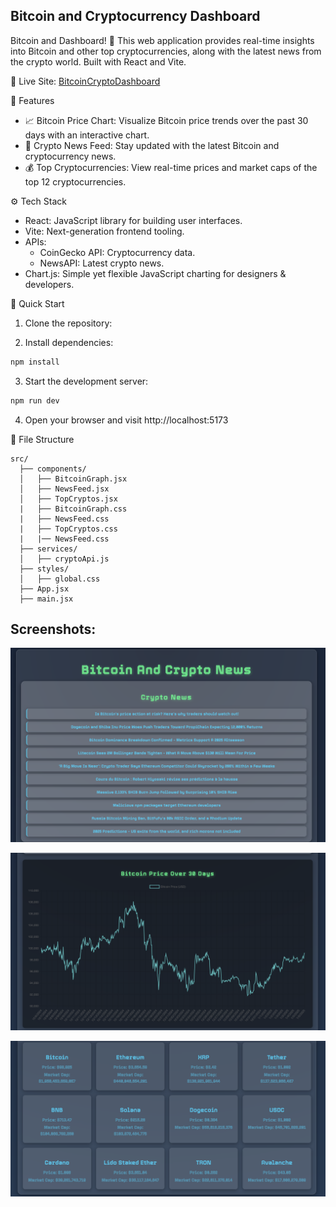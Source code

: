 ## Bitcoin and Cryptocurrency Dashboard

Bitcoin and Dashboard! 🚀 This web application provides real-time insights into Bitcoin and other top cryptocurrencies, along with the latest news from the crypto world. Built with React and Vite.

🔗 Live Site: [BitcoinCryptoDashboard](https://bitcoincryptodashboard.netlify.app/)

🌟 Features

- 📈 Bitcoin Price Chart: Visualize Bitcoin price trends over the past 30 days with an interactive chart.
- 📰 Crypto News Feed: Stay updated with the latest Bitcoin and cryptocurrency news.
- 💰 Top Cryptocurrencies: View real-time prices and market caps of the top 12 cryptocurrencies.

⚙️ Tech Stack

- React: JavaScript library for building user interfaces.
- Vite: Next-generation frontend tooling.
- APIs: 
   - CoinGecko API: Cryptocurrency data.
   - NewsAPI: Latest crypto news.
- Chart.js: Simple yet flexible JavaScript charting for designers & developers.

🚀 Quick Start

1. Clone the repository:

2. Install dependencies:

```bash
npm install
```

3. Start the development server:

```bash
npm run dev
```
4. Open your browser and visit http://localhost:5173

📂 File Structure
```
src/
  ├── components/
  │   ├── BitcoinGraph.jsx
  │   ├── NewsFeed.jsx
  │   ├── TopCryptos.jsx
  |   ├── BitcoinGraph.css
  |   ├── NewsFeed.css
  |   ├── TopCryptos.css
  |   |── NewsFeed.css
  ├── services/
  │   ├── cryptoApi.js
  ├── styles/
  │   ├── global.css
  ├── App.jsx
  ├── main.jsx

```
## Screenshots:

![image](/src/assets/news.png)

![image](/src/assets/chart.png)

![image](/src/assets/topmovers.png)